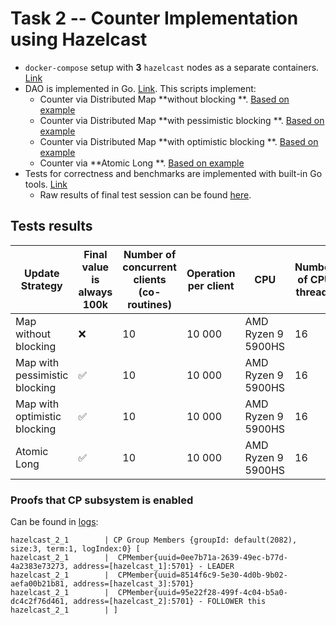 # Task 2 -- Counter Implementation using Hazelcast

- `docker-compose` setup with **3** `hazelcast` nodes as a separate
  containers. [Link](../../db_environment/hazelcast/docker_compose.yaml)
- DAO is implemented in Go. [Link](../../db_experiments/hazelcast/counter.go). This scripts implement:
    - Counter via Distributed Map **without blocking
      **. [Based on example](https://docs.hazelcast.com/imdg/latest/data-structures/map#locking-maps)
    - Counter via Distributed Map **with pessimistic blocking
      **. [Based on example](https://docs.hazelcast.com/imdg/latest/data-structures/map#pessimistic-locking)
    - Counter via Distributed Map **with optimistic blocking
      **. [Based on example](https://docs.hazelcast.com/imdg/latest/data-structures/map#optimistic-locking)
    - Counter via **Atomic Long
      **. [Based on example](https://docs.hazelcast.com/hazelcast/5.1/data-structures/iatomiclong)
- Tests for correctness and benchmarks are implemented with built-in Go
  tools. [Link](../../db_experiments/hazelcast/counter_test.go)
    - Raw results of final test session can be found [here](../raw_data/hazelcast_test_without_lock_case.log).

## Tests results

| Update Strategy               | Final value is always 100k | Number of concurrent clients (co-routines) | Operation per client | CPU                | Number of CPU threads | Time of execution |
|-------------------------------|----------------------------|--------------------------------------------|----------------------|--------------------|-----------------------|-------------------|
| Map without blocking          | ❌                          | 10                                         | 10 000               | AMD Ryzen 9 5900HS | 16                    | 5,74 sec          |
| Map with pessimistic blocking | ✅                          | 10                                         | 10 000               | AMD Ryzen 9 5900HS | 16                    | TBD*              |
| Map with optimistic blocking  | ✅                          | 10                                         | 10 000               | AMD Ryzen 9 5900HS | 16                    | 26,06 sec         |
| Atomic Long                   | ✅                          | 10                                         | 10 000               | AMD Ryzen 9 5900HS | 16                    | 9,076 sec         |


### Proofs that CP subsystem is enabled

Can be found in [logs](../raw_data/hazelcast_test_without_lock_case.log):
```
hazelcast_2_1        | CP Group Members {groupId: default(2082), size:3, term:1, logIndex:0} [
hazelcast_2_1        |  CPMember{uuid=0ee7b71a-2639-49ec-b77d-4a2383e73273, address=[hazelcast_1]:5701} - LEADER
hazelcast_2_1        |  CPMember{uuid=8514f6c9-5e30-4d0b-9b02-aefa00b21b81, address=[hazelcast_3]:5701}
hazelcast_2_1        |  CPMember{uuid=95e22f28-499f-4c04-b5a0-dc4c2f76d461, address=[hazelcast_2]:5701} - FOLLOWER this
hazelcast_2_1        | ]
```